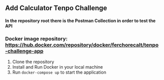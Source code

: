 ## Add Calculator Tenpo Challenge

#### In the repository root there is the Postman Collection in order to test the API

### Docker image repository: https://hub.docker.com/repository/docker/ferchorecalt/tenpo-challenge-app

1. Clone the repository
2. Install and Run Docker in your local machine
3. Run ``` docker-compose up ``` to start the application
